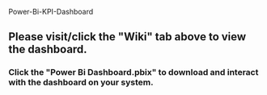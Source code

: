  Power-Bi-KPI-Dashboard
 ## Please visit/click the "Wiki" tab above to view the dashboard.
 ### Click the "Power Bi Dashboard.pbix" to download and interact with the dashboard on your system.
